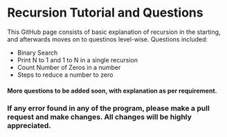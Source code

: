 # Recursion Tutorial and Questions
This GitHub page consists of basic explanation of recursion in the starting, and afterwards moves on to questinos level-wise.
Questions included:
* Binary Search
* Print N to 1 and 1 to N in a single recursion
* Count Number of Zeros in a number
* Steps to reduce a number to zero
#### More questions to be added soon, with explanation as per requirement.
### If any error found in any of the program, please make a pull request and make changes. All changes will be highly appreciated.